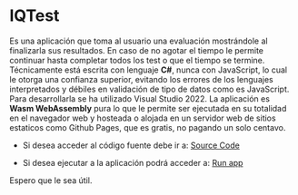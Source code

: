 # IQTest
Es una aplicación que toma al usuario una evaluación mostrándole al finalizarla sus resultados. En caso de no agotar el tiempo le permite continuar hasta completar todos los test o que el tiempo se termine.
Técnicamente está escrita con lenguaje **C#**, nunca con JavaScript, 
lo cual le otorga una confianza superior, evitando los errores de los lenguajes interpretados 
y débiles en validación de tipo de datos como es JavaScript. 
Para desarrollarla se ha utilizado Visual Studio 2022.
La aplicación es **Wasm WebAssembly** pura lo que le permite ser ejecutada en su totalidad 
en el navegador web y hosteada o alojada en un servidor web de sitios estaticos 
como Github Pages, que es gratis, no pagando un solo centavo.

*  Si desea acceder al código fuente debe ir a:
[Source Code](https://github.com/HoracioAldoTore/IQTest-SourceCode)

* Si desea ejecutar a la aplicación podrá acceder a: 
[Run app](https://horacioaldotore.github.io/IQTest/)

Espero que le sea útil.

